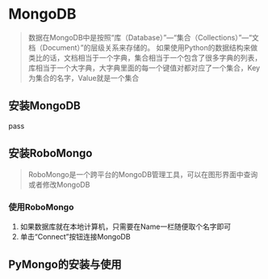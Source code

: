 # MongoDB
> 数据在MongoDB中是按照“库（Database）”—“集合（Collections）”—“文档（Document）”的层级关系来存储的。
> 如果使用Python的数据结构来做类比的话，文档相当于一个字典，集合相当于一个包含了很多字典的列表，库相当于一个大字典，大字典里面的每一个键值对都对应了一个集合，Key为集合的名字，Value就是一个集合
## 安装MongoDB
pass
## 安装RoboMongo
> RoboMongo是一个跨平台的MongoDB管理工具，可以在图形界面中查询或者修改MongoDB
### 使用RoboMongo
1. 如果数据库就在本地计算机，只需要在Name一栏随便取个名字即可
2. 单击“Connect”按钮连接MongoDB
## PyMongo的安装与使用
